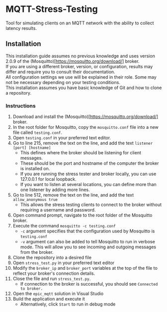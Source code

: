 # MQTT-Stress-Testing

Tool for simulating clients on an MQTT network with the ability to collect latency results.

## Installation
This installation guide assumes no previous knowledge and uses version 2.0.9 of the (Mosquitto)[https://mosquitto.org/download/] broker.  
If you are using a different broker, version, or configuration, results may differ and require you to consult their documentation.  
All configuration settings we use will be explained in their role. Some may not be necessary depending on your testing conditions.  
This installation assumes you have basic knowledge of Git and how to clone a repository.

### Instructions
1. Download and install the (Mosquitto)[https://mosquitto.org/download/] broker.
2. In the root folder for Mosquitto, copy the `mosquitto.conf` file into a new file called `testing.conf`.
3. Open `testing.conf` in your preferred text editor.
4. Go to line 215, remove the text on the line, and add the text `listener [port] [hostname]`
    - This defines where the broker should be listening for client messages.
    - These should be the port and hostname of the computer the broker is installed on.
    - If you are running the stress tester and broker locally, you can use 127.0.0.1 for local loopback.
    - If you want to listen at several locations, you can define more than one listener by adding more lines.
5. Go to line 512, remove the text on the line, and add the text `allow_anonymous true`
    - This allows the stress testing clients to connect to the broker without requiring a username and password.
6. Open command prompt, navigate to the root folder of the Mosquitto broker.
7. Execute the command `mosquitto -c testing.conf`
    - `-c` argument specifies that the configuration used by Mosquitto is `testing.conf`
    - `-v` argument can also be added to tell Mosquitto to run in verbose mode. This will allow you to see incoming and outgoing messages from the broker.
8. Clone the repository into a desired file
9. Open `stress_test.py` in your preferred text editor
10. Modify the `broker_ip` and `broker_port` variables at the top of the file to reflect your broker's connection details.
12. Close the file and run `stress_test.py`.
    - If connection to the broker is successful, you should see `Connected to broker.`
13. Open the `epic_mqtt` solution in Visual Studio
14. Build the application and execute it
    - Alternatively, click `Start` to run in debug mode
